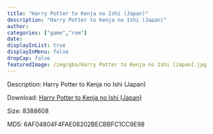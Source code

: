 ```yaml
---
title: "Harry Potter to Kenja no Ishi (Japan)"
description: "Harry Potter to Kenja no Ishi (Japan)"
author: 
categories: ["game","rom"]
date: 
displayInList: true
displayInMenu: false
dropCap: false
featuredImage: /img/gba/Harry Potter to Kenja no Ishi [Japan].jpg
---
```


Description: Harry Potter to Kenja no Ishi (Japan)

Download: <a style="text-decoration:underline;" href="https://mega.nz/#!vXRQlQjZ!jObKBEieD9BPLxz3FatzzFtVVXgBHJ03_4fCEUGMfX4" target = "_blank" rel = "nofollow" > Harry Potter to Kenja no Ishi (Japan)</a>

Size: 8388608

MD5: 6AF04804F4FAE08202BECBBFC1CC9E98

